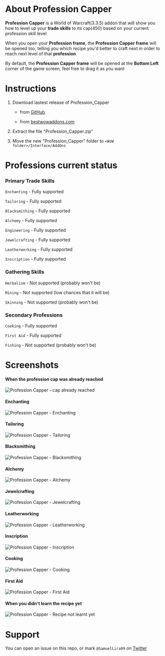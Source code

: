 # About Profession Capper
**Profession Capper** is a World of Warcraft(3.3.5) addon that will show you how to level up your **trade skills** to its cap(450) based on your current profession skill level

When you open your **Profession frame**, the **Profession Capper frame** will be opened too, telling you which recipe you'd better to craft next in order to reach next level of that **profession**

By default, the **Profession Capper frame** will be opened at the **Bottom Left** corner of the game screen, feel free to drag it as you want

# Instructions
1. Download lastest release of Profession_Capper

    - from [GitHub](https://github.com/SamuelLira99/Profession-Capper/releases)

    - from [bestwowaddons.com](https://bestwowaddons.com/download/profession-capper/)


2. Extract the file "Profession_Capper.zip"

3. Move the new "Profession_Capper" folder to `<WoW folder>/Interface/AddOns`

# Professions current status

### Primary Trade Skills

`Enchanting` - Fully supported

`Tailoring` - Fully supported

`Blacksmithing` - Fully supported

`Alchemy` - Fully supported

`Engineering` - Fully supported

`Jewelcrafting` - Fully supported

`Leatherworking` - Fully supported

`Inscription` - Fully supported

### Gathering Skills
`Herbalism` - Not supported (probably won't be)

`Mining` - Not supported (low chances that it will be)

`Skinning` - Not supported (probably won't be)

### Secondary Professions
`Cooking` - Fully supported

`First Aid` - Fully supported

`Fishing` - Not supported (probably won't be)

# Screenshots

#### When the profession cap was already reached
![Profession Capper - cap already reached](https://imgur.com/viU8cIc.jpg)

#### Enchanting
![Profession Capper - Enchanting](https://imgur.com/Zb8udRn.jpg)

#### Tailoring
![Profession Capper - Tailoring](https://imgur.com/qN6gBAN.jpg)

#### Blacksmithing
![Profession Capper - Blacksmithing](https://imgur.com/m36QPKT.jpg)

#### Alchemy
![Profession Capper - Alchemy](https://imgur.com/74Cw1lp.jpg)

#### Jewelcrafting
![Profession Capper - Jewelcrafting](https://imgur.com/rMzesUO.jpg)

#### Leatherworking
![Profession Capper - Leatherworking](https://imgur.com/7Gn10JT.jpg)

#### Inscription
![Profession Capper - Inscription](https://imgur.com/Zef1GWz.jpg)

#### Cooking
![Profession Capper - Cooking](https://imgur.com/wlDzjSS.jpg)

#### First Aid
![Profession Capper - First Aid](https://imgur.com/voG9Ecr.jpg)

#### When you didn't learn the recipe yet
![Profession Capper - Recipe not learnt yet](https://imgur.com/Q2eXK6f.jpg)

# Support
You can open an issue on this repo, or mark `@SamuelLira99` on [Twitter](https://twitter.com/SamuelLira99)
